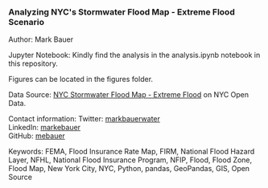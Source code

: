 ### Analyzing NYC's Stormwater Flood Map - Extreme Flood Scenario
Author: Mark Bauer

Jupyter Notebook:
Kindly find the analysis in the analysis.ipynb notebook in this repository.

Figures can be located in the figures folder. 

Data Source: 
[NYC Stormwater Flood Map - Extreme Flood](https://data.cityofnewyork.us/City-Government/NYC-Stormwater-Flood-Map-Extreme-Flood/w8eg-8ha6) on NYC Open Data. 

Contact information:
Twitter: [markbauerwater](https://twitter.com/markbauerwater)  
LinkedIn: [markebauer](https://www.linkedin.com/in/markebauer/)  
GitHub: [mebauer](https://github.com/mebauer)

Keywords: FEMA, Flood Insurance Rate Map, FIRM, National Flood Hazard Layer, NFHL, National Flood Insurance Program, NFIP, Flood, Flood Zone, Flood Map, New York City, NYC, Python, pandas, GeoPandas, GIS, Open Source